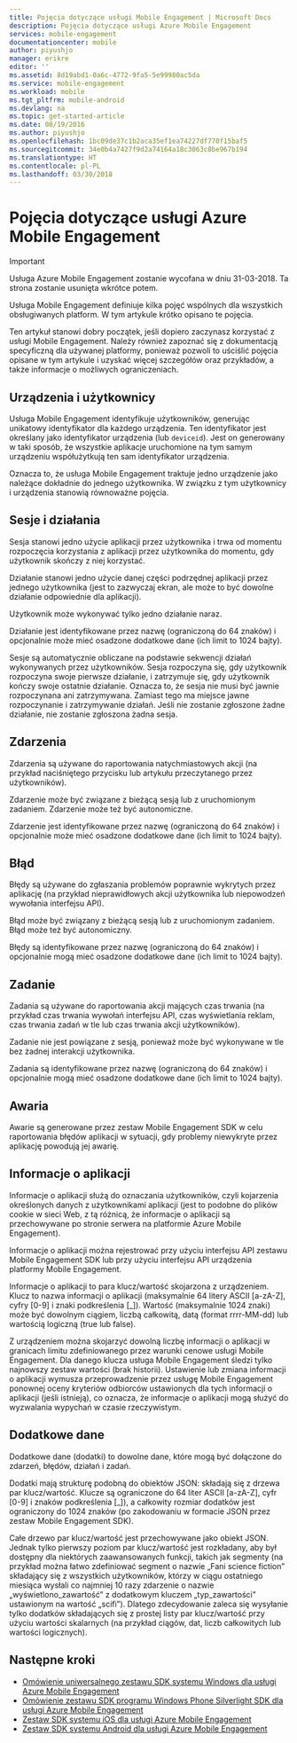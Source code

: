 ```yaml
---
title: Pojęcia dotyczące usługi Mobile Engagement | Microsoft Docs
description: Pojęcia dotyczące usługi Azure Mobile Engagement
services: mobile-engagement
documentationcenter: mobile
author: piyushjo
manager: erikre
editor: ''
ms.assetid: 8d19abd1-0a6c-4772-9fa5-5e99980ac5da
ms.service: mobile-engagement
ms.workload: mobile
ms.tgt_pltfrm: mobile-android
ms.devlang: na
ms.topic: get-started-article
ms.date: 08/19/2016
ms.author: piyushjo
ms.openlocfilehash: 1bc09de37c1b2aca35ef1ea74227df770f15baf5
ms.sourcegitcommit: 34e0b4a7427f9d2a74164a18c3063c8be967b194
ms.translationtype: HT
ms.contentlocale: pl-PL
ms.lasthandoff: 03/30/2018
---
```

# <a name="azure-mobile-engagement-concepts"></a>Pojęcia dotyczące usługi Azure Mobile Engagement
> [!IMPORTANT]
> Usługa Azure Mobile Engagement zostanie wycofana w dniu 31-03-2018. Ta strona zostanie usunięta wkrótce potem.
> 

Usługa Mobile Engagement definiuje kilka pojęć wspólnych dla wszystkich obsługiwanych platform. W tym artykule krótko opisano te pojęcia.

Ten artykuł stanowi dobry początek, jeśli dopiero zaczynasz korzystać z usługi Mobile Engagement. Należy również zapoznać się z dokumentacją specyficzną dla używanej platformy, ponieważ pozwoli to uściślić pojęcia opisane w tym artykule i uzyskać więcej szczegółów oraz przykładów, a także informacje o możliwych ograniczeniach.

## <a name="devices-and-users"></a>Urządzenia i użytkownicy
Usługa Mobile Engagement identyfikuje użytkowników, generując unikatowy identyfikator dla każdego urządzenia. Ten identyfikator jest określany jako identyfikator urządzenia (lub `deviceid`). Jest on generowany w taki sposób, że wszystkie aplikacje uruchomione na tym samym urządzeniu współużytkują ten sam identyfikator urządzenia.

Oznacza to, że usługa Mobile Engagement traktuje jedno urządzenie jako należące dokładnie do jednego użytkownika. W związku z tym użytkownicy i urządzenia stanowią równoważne pojęcia.

## <a name="sessions-and-activities"></a>Sesje i działania
Sesja stanowi jedno użycie aplikacji przez użytkownika i trwa od momentu rozpoczęcia korzystania z aplikacji przez użytkownika do momentu, gdy użytkownik skończy z niej korzystać.

Działanie stanowi jedno użycie danej części podrzędnej aplikacji przez jednego użytkownika (jest to zazwyczaj ekran, ale może to być dowolne działanie odpowiednie dla aplikacji).

Użytkownik może wykonywać tylko jedno działanie naraz.

Działanie jest identyfikowane przez nazwę (ograniczoną do 64 znaków) i opcjonalnie może mieć osadzone dodatkowe dane (ich limit to 1024 bajty).

Sesje są automatycznie obliczane na podstawie sekwencji działań wykonywanych przez użytkowników. Sesja rozpoczyna się, gdy użytkownik rozpoczyna swoje pierwsze działanie, i zatrzymuje się, gdy użytkownik kończy swoje ostatnie działanie. Oznacza to, że sesja nie musi być jawnie rozpoczynana ani zatrzymywana. Zamiast tego ma miejsce jawne rozpoczynanie i zatrzymywanie działań. Jeśli nie zostanie zgłoszone żadne działanie, nie zostanie zgłoszona żadna sesja.

## <a name="events"></a>Zdarzenia
Zdarzenia są używane do raportowania natychmiastowych akcji (na przykład naciśniętego przycisku lub artykułu przeczytanego przez użytkowników).

Zdarzenie może być związane z bieżącą sesją lub z uruchomionym zadaniem. Zdarzenie może też być autonomiczne.

Zdarzenie jest identyfikowane przez nazwę (ograniczoną do 64 znaków) i opcjonalnie może mieć osadzone dodatkowe dane (ich limit to 1024 bajty).

## <a name="error"></a>Błąd
Błędy są używane do zgłaszania problemów poprawnie wykrytych przez aplikację (na przykład nieprawidłowych akcji użytkownika lub niepowodzeń wywołania interfejsu API).

Błąd może być związany z bieżącą sesją lub z uruchomionym zadaniem. Błąd może też być autonomiczny.

Błędy są identyfikowane przez nazwę (ograniczoną do 64 znaków) i opcjonalnie mogą mieć osadzone dodatkowe dane (ich limit to 1024 bajty).

## <a name="job"></a>Zadanie
Zadania są używane do raportowania akcji mających czas trwania (na przykład czas trwania wywołań interfejsu API, czas wyświetlania reklam, czas trwania zadań w tle lub czas trwania akcji użytkowników).

Zadanie nie jest powiązane z sesją, ponieważ może być wykonywane w tle bez żadnej interakcji użytkownika.

Zadania są identyfikowane przez nazwę (ograniczoną do 64 znaków) i opcjonalnie mogą mieć osadzone dodatkowe dane (ich limit to 1024 bajty).

## <a name="crash"></a>Awaria
Awarie są generowane przez zestaw Mobile Engagement SDK w celu raportowania błędów aplikacji w sytuacji, gdy problemy niewykryte przez aplikację powodują jej awarię.

## <a name="application-information"></a>Informacje o aplikacji
Informacje o aplikacji służą do oznaczania użytkowników, czyli kojarzenia określonych danych z użytkownikami aplikacji (jest to podobne do plików cookie w sieci Web, z tą różnicą, że informacje o aplikacji są przechowywane po stronie serwera na platformie Azure Mobile Engagement).

Informacje o aplikacji można rejestrować przy użyciu interfejsu API zestawu Mobile Engagement SDK lub przy użyciu interfejsu API urządzenia platformy Mobile Engagement.

Informacje o aplikacji to para klucz/wartość skojarzona z urządzeniem. Klucz to nazwa informacji o aplikacji (maksymalnie 64 litery ASCII [a-zA-Z], cyfry [0-9] i znaki podkreślenia [_]). Wartość (maksymalnie 1024 znaki) może być dowolnym ciągiem, liczbą całkowitą, datą (format rrrr-MM-dd) lub wartością logiczną (true lub false).

Z urządzeniem można skojarzyć dowolną liczbę informacji o aplikacji w granicach limitu zdefiniowanego przez warunki cenowe usługi Mobile Engagement. Dla danego klucza usługa Mobile Engagement śledzi tylko najnowszy zestaw wartości (brak historii). Ustawienie lub zmiana informacji o aplikacji wymusza przeprowadzenie przez usługę Mobile Engagement ponownej oceny kryteriów odbiorców ustawionych dla tych informacji o aplikacji (jeśli istnieją), co oznacza, że informacje o aplikacji mogą służyć do wyzwalania wypychań w czasie rzeczywistym.

## <a name="extra-data"></a>Dodatkowe dane
Dodatkowe dane (dodatki) to dowolne dane, które mogą być dołączone do zdarzeń, błędów, działań i zadań.

Dodatki mają strukturę podobną do obiektów JSON: składają się z drzewa par klucz/wartość. Klucze są ograniczone do 64 liter ASCII [a-zA-Z], cyfr [0-9] i znaków podkreślenia [_]), a całkowity rozmiar dodatków jest ograniczony do 1024 znaków (po zakodowaniu w formacie JSON przez zestaw Mobile Engagement SDK).

Całe drzewo par klucz/wartość jest przechowywane jako obiekt JSON. Jednak tylko pierwszy poziom par klucz/wartość jest rozkładany, aby był dostępny dla niektórych zaawansowanych funkcji, takich jak segmenty (na przykład można łatwo zdefiniować segment o nazwie „Fani science fiction” składający się z wszystkich użytkowników, którzy w ciągu ostatniego miesiąca wysłali co najmniej 10 razy zdarzenie o nazwie „wyświetlono_zawartość” z dodatkowym kluczem „typ_zawartości” ustawionym na wartość „scifi”). Dlatego zdecydowanie zaleca się wysyłanie tylko dodatków składających się z prostej listy par klucz/wartość przy użyciu wartości skalarnych (na przykład ciągów, dat, liczb całkowitych lub wartości logicznych).

## <a name="next-steps"></a>Następne kroki
* [Omówienie uniwersalnego zestawu SDK systemu Windows dla usługi Azure Mobile Engagement](mobile-engagement-windows-store-sdk-overview.md)
* [Omówienie zestawu SDK programu Windows Phone Silverlight SDK dla usługi Azure Mobile Engagement](mobile-engagement-windows-phone-sdk-overview.md)
* [Zestaw SDK systemu iOS dla usługi Azure Mobile Engagement](mobile-engagement-ios-sdk-overview.md)
* [Zestaw SDK systemu Android dla usługi Azure Mobile Engagement](mobile-engagement-android-sdk-overview.md)

